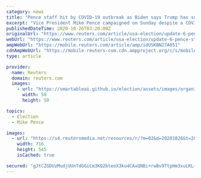 ```yaml
---
category: news
title: "Pence staff hit by COVID-19 outbreak as Biden says Trump has surrendered to pandemic"
excerpt: "Vice President Mike Pence campaigned on Sunday despite a COVID-19 outbreak among his aides and President Donald Trump claimed progress as the United States set records for daily infections, prompting Democratic challenger Joe Biden to accuse Trump of surrendering to"
publishedDateTime: 2020-10-26T03:20:00Z
originalUrl: "https://www.reuters.com/article/usa-election/update-6-pence-staff-hit-by-covid-19-outbreak-as-biden-says-trump-has-surrendered-to-pandemic-idUSL1N2HG0D6"
webUrl: "https://www.reuters.com/article/usa-election/update-6-pence-staff-hit-by-covid-19-outbreak-as-biden-says-trump-has-surrendered-to-pandemic-idUSL1N2HG0D6"
ampWebUrl: "https://mobile.reuters.com/article/amp/idUSKBN27A051"
cdnAmpWebUrl: "https://mobile-reuters-com.cdn.ampproject.org/c/s/mobile.reuters.com/article/amp/idUSKBN27A051"
type: article

provider:
  name: Reuters
  domain: reuters.com
  images:
    - url: "https://smartableai.github.io/election/assets/images/organizations/reuters.com-50x50.jpg"
      width: 50
      height: 50

topics:
  - Election
  - Mike Pence

images:
  - url: "https://s4.reutersmedia.net/resources/r/?m=02&d=20201026&t=2&i=1538802200&w=&fh=545px&fw=&ll=&pl=&sq=&r=LYNXMPEG9P07V"
    width: 716
    height: 545
    isCached: true

secured: "gJtCZGDUzMudjUUnTdGGiCm3KQ2bteoX3ku4CAxQNBi+rwBv9TtpHm3xuLKL+9tbOyoTLGqvVqszg2WZOTDLz7uhvAA9Dghaus1OvYrIqV9Foq/EzwBW0/RRMd2ICOu7M7Q7sue7awZDiuYQ/axRERiCO1FbuD6ZviO+i0BvWJnLjFo10jMGbhVOqnZjFVXEpjnq0RVly2+pw8qaETCUGg7/ieVKjAVeR/1ChRmACzBklW1Q4KiqERMG/F/0G/IcazYo4qgrKNToOJ5S3BorxLX/PesjDbOZ3IGWXYrrRqi2B52HwzHfIqQN6iwvqz3cO/oZrnH5qnYjNQGra/tDe9mMfoP5DAE2yFkN13pCQ+k=;Lov8zqAtMk3wAovBgJyQsw=="
---
```


